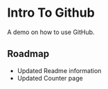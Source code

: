 # Intro To Github
A demo on how to use GitHub.

## Roadmap
* Updated Readme information
* Updated Counter page